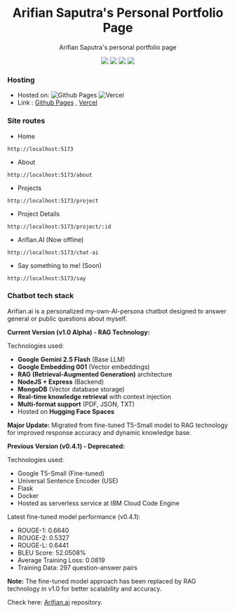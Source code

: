 <h1 align="center">  Arifian Saputra's Personal Portfolio Page </h1>

<p align="center"> 
Arifian Saputra's personal portfolio page
</p>

<div align="center">
  <img src="https://img.shields.io/badge/react-%2320232a.svg?style=for-the-badge&logo=react&logoColor=%2361DAFB">
  <img src="https://img.shields.io/badge/vite-%23646CFF.svg?style=for-the-badge&logo=vite&logoColor=white">
  <img src="https://img.shields.io/badge/typescript-%23007ACC.svg?style=for-the-badge&logo=typescript&logoColor=white">
  <img src="https://img.shields.io/badge/tailwindcss-%2338B2AC.svg?style=for-the-badge&logo=tailwind-css&logoColor=white">
</div>

### Hosting

- Hosted on: ![Github Pages](https://img.shields.io/badge/github%20pages-121013?style=for-the-badge&logo=github&logoColor=white) ![Vercel](https://img.shields.io/badge/vercel-%23000000.svg?style=for-the-badge&logo=vercel&logoColor=white)
- Link : [Github Pages](https://arifian853.github.io) , [Vercel](https://arifian853.vercel.app)

### Site routes

- Home
```
http://localhost:5173
```

- About
```
http://localhost:5173/about
```

- Projects
```
http://localhost:5173/project
```

- Project Details
```
http://localhost:5173/project/:id
```

- Arifian.AI  (Now offline)
```
http://localhost:5173/chat-ai
```

- Say something to me! (Soon)
```
http://localhost:5173/say
```

### Chatbot tech stack

Arifian.ai is a personalized my-own-AI-persona chatbot designed to answer general or public questions about myself.

**Current Version (v1.0 Alpha) - RAG Technology:**

Technologies used:

- **Google Gemini 2.5 Flash** (Base LLM)
- **Google Embedding 001** (Vector embeddings)
- **RAG (Retrieval-Augmented Generation)** architecture
- **NodeJS + Express** (Backend)
- **MongoDB** (Vector database storage)
- **Real-time knowledge retrieval** with context injection
- **Multi-format support** (PDF, JSON, TXT)
- Hosted on **Hugging Face Spaces**

**Major Update:** Migrated from fine-tuned T5-Small model to RAG technology for improved response accuracy and dynamic knowledge base.

**Previous Version (v0.4.1) - Deprecated:**

Technologies used:

- Google T5-Small (Fine-tuned)
- Universal Sentence Encoder (USE)
- Flask
- Docker
- Hosted as serverless service at IBM Cloud Code Engine

Latest fine-tuned model performance (v0.4.1):

- ROUGE-1: 0.6640
- ROUGE-2: 0.5327
- ROUGE-L: 0.6441
- BLEU Score: 52.0508%
- Average Training Loss: 0.0819
- Training Data: 297 question-answer pairs

**Note:** The fine-tuned model approach has been replaced by RAG technology in v1.0 for better scalability and accuracy.

Check here: [Arifian.ai](https://github.com/arifian853/arifian.ai) repository.

